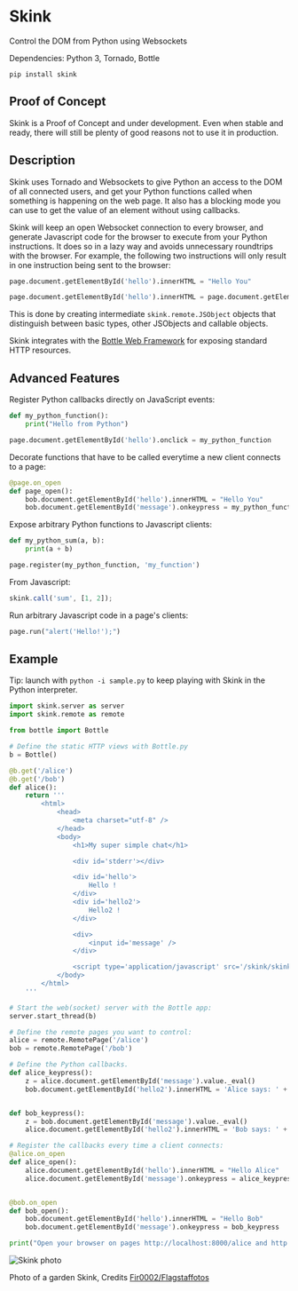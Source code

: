 Skink
=====

Control the DOM from Python using Websockets

Dependencies: Python 3, Tornado, Bottle

```
pip install skink
```

Proof of Concept
---

Skink is a Proof of Concept and under development. Even when stable and ready, there will still be plenty of good reasons not to use it in production.

Description
---

Skink uses Tornado and Websockets to give Python an access to the DOM of all connected users, and get your Python functions called when something is happening on the web page. It also has a blocking mode you can use to get the value of an element without using callbacks.

Skink will keep an open Websocket connection to every browser, and generate Javascript code for the browser to execute from your Python instructions. It does so in a lazy way and avoids unnecessary roundtrips with the browser. For example, the following two instructions will only result in one instruction being sent to the browser:

```python
page.document.getElementById('hello').innerHTML = "Hello You"
```

```python
page.document.getElementById('hello').innerHTML = page.document.getElementById('hello2').innerHTML
```

This is done by creating intermediate `skink.remote.JSObject` objects that distinguish between basic types, other JSObjects and callable objects.

Skink integrates with the [Bottle Web Framework](http://bottlepy.org/) for exposing standard HTTP resources.

Advanced Features
---

Register Python callbacks directly on JavaScript events:

```python
def my_python_function():
    print("Hello from Python")

page.document.getElementById('hello').onclick = my_python_function
```

Decorate functions that have to be called everytime a new client connects to a page:

```python
@page.on_open
def page_open():
    bob.document.getElementById('hello').innerHTML = "Hello You"
    bob.document.getElementById('message').onkeypress = my_python_function
```

Expose arbitrary Python functions to Javascript clients:

```python
def my_python_sum(a, b):
    print(a + b)

page.register(my_python_function, 'my_function')
```
From Javascript:
```javascript
skink.call('sum', [1, 2]);
```

Run arbitrary Javascript code in a page's clients:
```python
page.run("alert('Hello!');")
```

Example
---

Tip: launch with `python -i sample.py` to keep playing with Skink in the Python interpreter.

```python
import skink.server as server
import skink.remote as remote

from bottle import Bottle

# Define the static HTTP views with Bottle.py
b = Bottle()

@b.get('/alice')
@b.get('/bob')
def alice():
    return '''
        <html>
            <head>
                <meta charset="utf-8" />
            </head>
            <body>
                <h1>My super simple chat</h1>

                <div id='stderr'></div>

                <div id='hello'>
                    Hello !
                </div>
                <div id='hello2'>
                    Hello2 !
                </div>

                <div>
                    <input id='message' />
                </div>

                <script type='application/javascript' src='/skink/skink.js'></script>
            </body>
        </html>
    '''

# Start the web(socket) server with the Bottle app:
server.start_thread(b)

# Define the remote pages you want to control:
alice = remote.RemotePage('/alice')
bob = remote.RemotePage('/bob')

# Define the Python callbacks.
def alice_keypress():
    z = alice.document.getElementById('message').value._eval()
    bob.document.getElementById('hello2').innerHTML = 'Alice says: ' + z


def bob_keypress():
    z = bob.document.getElementById('message').value._eval()
    alice.document.getElementById('hello2').innerHTML = 'Bob says: ' + z

# Register the callbacks every time a client connects:
@alice.on_open
def alice_open():
    alice.document.getElementById('hello').innerHTML = "Hello Alice"
    alice.document.getElementById('message').onkeypress = alice_keypress


@bob.on_open
def bob_open():
    bob.document.getElementById('hello').innerHTML = "Hello Bob"
    bob.document.getElementById('message').onkeypress = bob_keypress

print("Open your browser on pages http://localhost:8000/alice and http://localhost:8000/bob")
```

![Skink photo](https://upload.wikimedia.org/wikipedia/commons/thumb/4/41/Garden_skink.jpg/800px-Garden_skink.jpg)

Photo of a garden Skink, Credits [Fir0002/Flagstaffotos](https://commons.wikimedia.org/wiki/File:Garden_skink.jpg)
